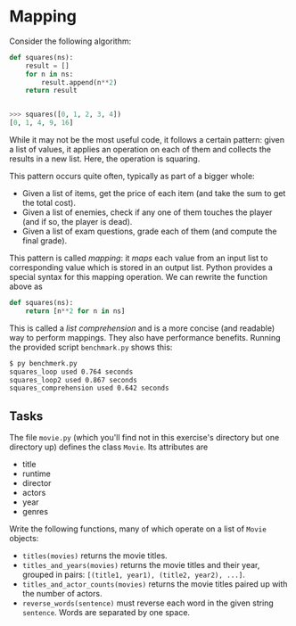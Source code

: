 # Mapping

Consider the following algorithm:

```python
def squares(ns):
    result = []
    for n in ns:
        result.append(n**2)
    return result


>>> squares([0, 1, 2, 3, 4])
[0, 1, 4, 9, 16]
```

While it may not be the most useful code, it follows a certain pattern: given a list of values, it applies an operation on each of them and collects the results in a new list.
Here, the operation is squaring.

This pattern occurs quite often, typically as part of a bigger whole:

* Given a list of items, get the price of each item (and take the sum to get the total cost).
* Given a list of enemies, check if any one of them touches the player (and if so, the player is dead).
* Given a list of exam questions, grade each of them (and compute the final grade).

This pattern is called _mapping_: it _maps_ each value from an input list to corresponding value which is stored in an output list.
Python provides a special syntax for this mapping operation.
We can rewrite the function above as

```python
def squares(ns):
    return [n**2 for n in ns]
```

This is called a _list comprehension_ and is a more concise (and readable) way to perform mappings.
They also have performance benefits.
Running the provided script `benchmark.py` shows this:

```bash
$ py benchmerk.py
squares_loop used 0.764 seconds
squares_loop2 used 0.867 seconds
squares_comprehension used 0.642 seconds
```

## Tasks

The file `movie.py` (which you'll find not in this exercise's directory but one directory up) defines the class `Movie`.
Its attributes are

* title
* runtime
* director
* actors
* year
* genres

Write the following functions, many of which operate on a list of `Movie` objects:

* `titles(movies)` returns the movie titles.
* `titles_and_years(movies)` returns the movie titles and their year, grouped in pairs: `[(title1, year1), (title2, year2), ...]`.
* `titles_and_actor_counts(movies)` returns the movie titles paired up with the number of actors.
* `reverse_words(sentence)` must reverse each word in the given string `sentence`.
  Words are separated by one space.
